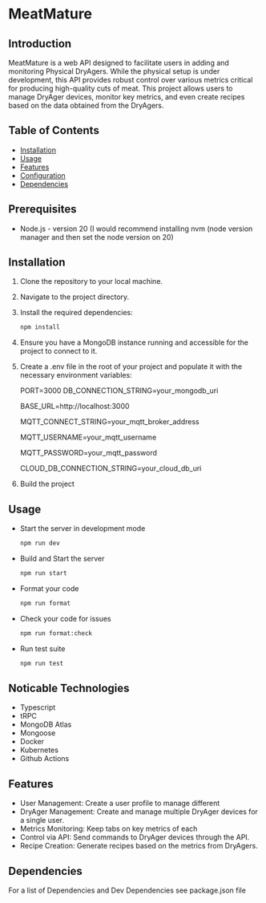 # MeatMature

## Introduction
MeatMature is a web API designed to facilitate users in adding and monitoring Physical DryAgers. While the physical setup is under development, this API provides robust control over various metrics critical for producing high-quality cuts of meat. This project allows users to manage DryAger devices, monitor key metrics, and even create recipes based on the data obtained from the DryAgers.

## Table of Contents
- [Installation](#installation)
- [Usage](#usage)
- [Features](#features)
- [Configuration](#configuration)
- [Dependencies](#dependencies)

## Prerequisites
- Node.js - version 20
  (I would recommend installing nvm (node version manager and then set the node version on 20)

## Installation
1. Clone the repository to your local machine.
2. Navigate to the project directory.
3. Install the required dependencies:
   ```bash
   npm install
4. Ensure you have a MongoDB instance running and accessible for the project to connect to it.
5. Create a .env file in the root of your project and populate it with the necessary environment variables:

   PORT=3000
   DB_CONNECTION_STRING=your_mongodb_uri

   BASE_URL=http://localhost:3000

   MQTT_CONNECT_STRING=your_mqtt_broker_address

   MQTT_USERNAME=your_mqtt_username

   MQTT_PASSWORD=your_mqtt_password

   CLOUD_DB_CONNECTION_STRING=your_cloud_db_uri

6. Build the project
## Usage
- Start the server in development mode
   ```bash
   npm run dev
- Build and Start the server 
   ```bash
   npm run start 
- Format your code
   ```bash
   npm run format 
- Check your code for issues
   ```bash
   npm run format:check
- Run test suite
   ```bash
   npm run test

## Noticable Technologies
- Typescript
- tRPC
- MongoDB Atlas
- Mongoose
- Docker
- Kubernetes
- Github Actions
## Features
- User Management: Create a user profile to manage different
- DryAger Management: Create and manage multiple DryAger devices for a single user.
- Metrics Monitoring: Keep tabs on key metrics of each 
- Control via API: Send commands to DryAger devices through the API.
- Recipe Creation: Generate recipes based on the metrics from DryAgers.
## Dependencies
For a list of Dependencies and Dev Dependencies see package.json file
